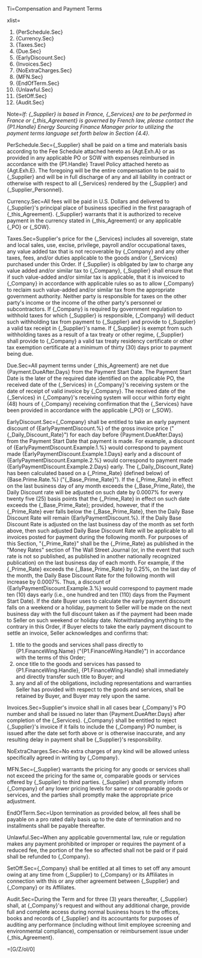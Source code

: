 Ti=Compensation and Payment Terms

xlist=<ol><li>{PerSchedule.Sec}</li><li>{Currency.Sec}</li><li>{Taxes.Sec}</li><li>{Due.Sec}</li><li>{EarlyDiscount.Sec}</li><li>{Invoices.Sec}</li><li>{NoExtraCharges.Sec}</li><li>{MFN.Sec}</li><li>{EndOfTerm.Sec}</li><li>{Unlawful.Sec}</li><li>{SetOff.Sec}</li><li>{Audit.Sec}</li></ol>

Note=<i>If: {_Supplier} is based in France, {_Services} are to be performed in France or {_this_Agreement} is governed by French law, please contact the {P1.Handle} Energy Sourcing Finance Manager prior to utilizing the payment terms language set forth below in Section {4.4}.</i>

PerSchedule.Sec={_Supplier} shall be paid on a time and materials basis according to the Fee Schedule attached hereto as {Agt.Exh.A} or as provided in any applicable PO or SOW with expenses reimbursed in accordance with the {P1.Handle} Travel Policy attached hereto as {Agt.Exh.E}. The foregoing will be the entire compensation to be paid to {_Supplier} and will be in full discharge of any and all liability in contract or otherwise with respect to all {_Services} rendered by the {_Supplier} and {_Supplier_Personnel}.

Currency.Sec=All fees will be paid in U.S. Dollars and delivered to {_Supplier}'s principal place of business specified in the first paragraph of {_this_Agreement}.  {_Supplier} warrants that it is authorized to receive payment in the currency stated in {_this_Agreement} or any applicable {_PO} or {_SOW}.

Taxes.Sec=Supplier's price for the {_Services} includes all sovereign, state and local sales, use, excise, privilege, payroll and/or occupational taxes, any value added tax that is not recoverable by {_Company} and any other taxes, fees, and/or duties applicable to the goods and/or {_Services} purchased under this Order. If {_Supplier} is obligated by law to charge any value added and/or similar tax to {_Company}, {_Supplier} shall ensure that if such value-added and/or similar tax is applicable, that it is invoiced to {_Company} in accordance with applicable rules so as to allow {_Company} to reclaim such value-added and/or similar tax from the appropriate government authority. Neither party is responsible for taxes on the other party's income or the income of the other party's personnel or subcontractors. If {_Company} is required by government regulation to withhold taxes for which {_Supplier} is responsible, {_Company} will deduct such withholding tax from payment to {_Supplier} and provide to {_Supplier} a valid tax receipt in {_Supplier}'s name. If {_Supplier} is exempt from such withholding taxes as a result of a tax treaty or other regime, {_Supplier} shall provide to {_Company} a valid tax treaty residency certificate or other tax exemption certificate at a minimum of thirty (30) days prior to payment being due.

Due.Sec=All payment terms under {_this_Agreement} are net due {Payment.DueAfter.Days} from the Payment Start Date. The Payment Start Date is the later of the required date identified on the applicable PO, the received date of the {_Services} in {_Company}'s receiving system or the date of receipt of valid invoice by {_Company}. The received date of the {_Services} in {_Company}'s receiving system will occur within forty eight (48) hours of {_Company} receiving confirmation that the {_Services} have been provided in accordance with the applicable {_PO} or {_SOW}.

EarlyDiscount.Sec={_Company} shall be entitled to take an early payment discount of {EarlyPaymentDiscount.%} of the gross invoice price ("{_Daily_Discount_Rate}") for each day before {Payment.DueAfter.Days} from the Payment Start Date that payment is made. For example, a discount of {EarlyPaymentDiscount.Example.1.%} would correspond to payment made {EarlyPaymentDiscount.Example.1.Days} early and a discount of {EarlyPaymentDiscount.Example.2.%} would correspond to payment made {EarlyPaymentDiscount.Example.2.Days} early. The {_Daily_Discount_Rate} has been calculated based on a {_Prime_Rate} (defined below) of {Base.Prime.Rate.%} ("{_Base_Prime_Rate}"). If the {_Prime_Rate} in effect on the last business day of any month exceeds the {_Base_Prime_Rate}, the Daily Discount rate will be adjusted on such date by 0.0007% for every twenty five (25) basis points that the {_Prime_Rate} in effect on such date exceeds the {_Base_Prime_Rate}; provided, however, that if the {_Prime_Rate} ever falls below the {_Base_Prime_Rate}, then the Daily Base Discount Rate will remain {EarlyPaymentDiscount.%}. If the Daily Base Discount Rate is adjusted on the last business day of the month as set forth above, then such adjusted Daily Base Discount Rate will be applicable to all invoices posted for payment during the following month. For purposes of this Section, "{_Prime_Rate}" shall be the {_Prime_Rate} as published in the "Money Rates" section of The Wall Street Journal (or, in the event that such rate is not so published, as published in another nationally recognized publication) on the last business day of each month. For example, if the {_Prime_Rate} exceeds the {_Base_Prime_Rate} by 0.25%, on the last day of the month, the Daily Base Discount Rate for the following month will increase by 0.0007%. Thus, a discount of {EarlyPaymentDiscount.Example.3.%} would correspond to payment made ten (10) days early (i.e., one hundred and ten (110) days from the Payment Start Date). If the date Buyer uses to calculate the early payment discount falls on a weekend or a holiday, payment to Seller will be made on the next business day with the full discount taken as if the payment had been made to Seller on such weekend or holiday date. Notwithstanding anything to the contrary in this Order, if Buyer elects to take the early payment discount to settle an invoice, Seller acknowledges and confirms that: <ol><li>title to the goods and services shall pass directly to {P1.FinanceWing.Name} ("{P1.FinanceWing.Handle}") in accordance with the terms of this Order;</li><li>once title to the goods and services has passed to {P1.FinanceWing.Handle}, {P1.FinanceWing.Handle} shall immediately and directly transfer such title to Buyer; and</li><li>any and all of the obligations, including representations and warranties Seller has provided with respect to the goods and services, shall be retained by Buyer, and Buyer may rely upon the same.</li></ol>

Invoices.Sec=Supplier's invoice shall in all cases bear {_Company}'s PO number and shall be issued no later than {Payment.DueAfter.Days} after completion of the {_Services}. {_Company} shall be entitled to reject {_Supplier}'s invoice if it fails to include the {_Company} PO number, is issued after the date set forth above or is otherwise inaccurate, and any resulting delay in payment shall be {_Supplier}'s responsibility.

NoExtraCharges.Sec=No extra charges of any kind will be allowed unless specifically agreed in writing by {_Company}.

MFN.Sec={_Supplier} warrants the pricing for any goods or services shall not exceed the pricing for the same or, comparable goods or services offered by {_Supplier} to third parties. {_Supplier} shall promptly inform {_Company} of any lower pricing levels for same or comparable goods or services, and the parties shall promptly make the appropriate price adjustment.

EndOfTerm.Sec=Upon termination as provided below, all fees shall be payable on a pro rated daily basis up to the date of termination and no installments shall be payable thereafter.

Unlawful.Sec=When any applicable governmental law, rule or regulation makes any payment prohibited or improper or requires the payment of a reduced fee, the portion of the fee so affected shall not be paid or if paid shall be refunded to {_Company}.

SetOff.Sec={_Company} shall be entitled at all times to set off any amount owing at any time from {_Supplier} to {_Company} or its Affiliates in connection with this or any other agreement between {_Supplier} and {_Company} or its Affiliates.

Audit.Sec=During the Term and for three (3) years thereafter, {_Supplier} shall, at {_Company}'s request and without any additional charge, provide full and complete access during normal business hours to the offices, books and records of {_Supplier} and its accountants for purposes of auditing any performance (including without limit employee screening and environmental compliance), compensation or reimbursement issue under {_this_Agreement}.

=[G/Z/ol/0]
